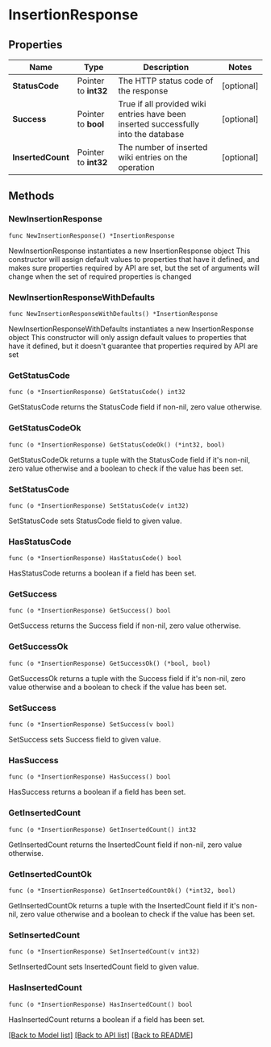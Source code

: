 # InsertionResponse

## Properties

Name | Type | Description | Notes
------------ | ------------- | ------------- | -------------
**StatusCode** | Pointer to **int32** | The HTTP status code of the response | [optional] 
**Success** | Pointer to **bool** | True if all provided wiki entries have been inserted successfully into the database | [optional] 
**InsertedCount** | Pointer to **int32** | The number of inserted wiki entries on the operation | [optional] 

## Methods

### NewInsertionResponse

`func NewInsertionResponse() *InsertionResponse`

NewInsertionResponse instantiates a new InsertionResponse object
This constructor will assign default values to properties that have it defined,
and makes sure properties required by API are set, but the set of arguments
will change when the set of required properties is changed

### NewInsertionResponseWithDefaults

`func NewInsertionResponseWithDefaults() *InsertionResponse`

NewInsertionResponseWithDefaults instantiates a new InsertionResponse object
This constructor will only assign default values to properties that have it defined,
but it doesn't guarantee that properties required by API are set

### GetStatusCode

`func (o *InsertionResponse) GetStatusCode() int32`

GetStatusCode returns the StatusCode field if non-nil, zero value otherwise.

### GetStatusCodeOk

`func (o *InsertionResponse) GetStatusCodeOk() (*int32, bool)`

GetStatusCodeOk returns a tuple with the StatusCode field if it's non-nil, zero value otherwise
and a boolean to check if the value has been set.

### SetStatusCode

`func (o *InsertionResponse) SetStatusCode(v int32)`

SetStatusCode sets StatusCode field to given value.

### HasStatusCode

`func (o *InsertionResponse) HasStatusCode() bool`

HasStatusCode returns a boolean if a field has been set.

### GetSuccess

`func (o *InsertionResponse) GetSuccess() bool`

GetSuccess returns the Success field if non-nil, zero value otherwise.

### GetSuccessOk

`func (o *InsertionResponse) GetSuccessOk() (*bool, bool)`

GetSuccessOk returns a tuple with the Success field if it's non-nil, zero value otherwise
and a boolean to check if the value has been set.

### SetSuccess

`func (o *InsertionResponse) SetSuccess(v bool)`

SetSuccess sets Success field to given value.

### HasSuccess

`func (o *InsertionResponse) HasSuccess() bool`

HasSuccess returns a boolean if a field has been set.

### GetInsertedCount

`func (o *InsertionResponse) GetInsertedCount() int32`

GetInsertedCount returns the InsertedCount field if non-nil, zero value otherwise.

### GetInsertedCountOk

`func (o *InsertionResponse) GetInsertedCountOk() (*int32, bool)`

GetInsertedCountOk returns a tuple with the InsertedCount field if it's non-nil, zero value otherwise
and a boolean to check if the value has been set.

### SetInsertedCount

`func (o *InsertionResponse) SetInsertedCount(v int32)`

SetInsertedCount sets InsertedCount field to given value.

### HasInsertedCount

`func (o *InsertionResponse) HasInsertedCount() bool`

HasInsertedCount returns a boolean if a field has been set.


[[Back to Model list]](../README.md#documentation-for-models) [[Back to API list]](../README.md#documentation-for-api-endpoints) [[Back to README]](../README.md)


